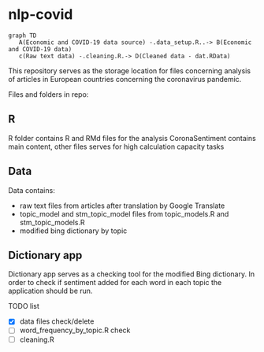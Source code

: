 # nlp-covid

```mermaid
graph TD
   A(Economic and COVID-19 data source) -.data_setup.R..-> B(Economic and COVID-19 data)
   c(Raw text data) -.cleaning.R.-> D(Cleaned data - dat.RData)
```


This repository serves as the storage location for files concerning analysis of 
articles in European countries concerning the coronavirus pandemic.

Files and folders in repo:

## R

R folder contains R and RMd files for the analysis
CoronaSentiment contains main content, other files serves for high calculation capacity tasks

## Data

Data contains:
- raw text files from articles after translation by Google Translate
- topic_model and stm_topic_model files from topic_models.R and stm_topic_models.R
- modified bing dictionary by topic

## Dictionary app

Dictionary app serves as a checking tool for the modified Bing dictionary.
In order to check if sentiment added for each word in each topic the application 
should be run.

TODO list

- [x] data files check/delete
- [ ] word_frequency_by_topic.R check
- [ ] cleaning.R